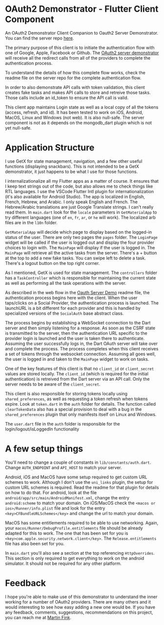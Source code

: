 # <b>OAuth2 Demonstrator - Flutter Client Component</b>

An OAuth2 Demonstrator Client Companion to Oauth2 Server Demonstrator.  You can find the server repo [here](https://github.com/martin-robert-fink/oauth_server_demo).

The primary purpose of this client is to initiate the authentication flow with one of Google, Apple, Facebook or Github.  The [OAuth2 server demonstrator](https://github.com/martin-robert-fink/oauth_server_demo) will receive all the redirect calls from all of the providers to complete the authentication process.

To understand the details of how this complete flow works, check the readme file on the server repo for the complete authentication flow.

In order to also demonstrate API calls with token validation, this client creates fake tasks and makes API calls to store and retreive those tasks.  Those calls include an id_token to ensure the API call is valid.

This client app maintains Login state as well as a local copy of all the tokens (access, refresh, and id). It has been tested to work on iOS, Android, MacOS, Linux and Windows (not web). It is also null-safe.  The server component is not as it depends on the mongodb_dart plugin which is not yet null-safe.

# Application Structure

I use GetX for state management, navigation, and a few other useful functions (displaying snackbars).  This is not intended to be a GetX demonstrator, it just happens to be what I use for those functions.

I internalizationalize all my Flutter apps as a matter of course.  It ensures that I keep text strings out of the code, but also allows me to check things like RTL languages.  I use the VSCode Flutter Intl plugin for internationalization (it's also available for Android Studio).  The app is localized in English, French, Hebrew, and Arabic.  I only speak English and French.  The Hebrew/Arabic translations are just Google Translate strings.  I can't really read them.  In `main.dart` look for the `locale` parameters in `GetMaterialApp` to try different languages (one of `en`, `fr`, `ar`, or `he` will work).  The localized arb files are in the `l10n` folder.

`GetMaterialApp` will decide which page to display based on the logged-in status of the user.  There are only two pages the `pages` folder.  The `LoginPage` widget will be called if the user is logged out and display the four provider choices to login with.  The `MainPage` will display if the user is logged in.  The `MainPage` will retrieve all the active tasks from the server.  There's a + button at the top to add a new fake tasks.  You can swipe left to delete a task.  There's a logout button on the top right corner.

As I mentioned, GetX is used for state management.  The `controllers` folder has a `TaskController` which is responsible for maintaining the current state as well as performing all the task operations with the server.

As described in the web flow in the [Oauth Server Demo](https://github.com/martin-robert-fink/oauth_server_demo) readme file, the authentication process begins here with the client.  When the user taps/clicks on a Social Provider, the authentication process is launched.  The launchURL is a bit different for each provider and this is handled by specialized versions of the `SocialAuth` base abstract class.

The process begins by establishing a WebSocket connection to the Dart server and then simply listening for a response.  As soon as the CSRF state is transmitted to the server, then the authentication URL specific to the provider login is launched and the user is taken there to authenticate.  Assuming the user successfully logs in, the Dart OAuth server will take over and complete the process.  The process completes when this client receives a set of tokens through the websocket connection.  Assuming all goes well, the user is logged in and taken to the `MainPage` widget to work on tasks.

One of the key features of this client is that no `client_id` or `client_secret` values are stored locally.  The `client_id` (which is required for the initial authentication) is retreived from the Dart server via an API call.  Only the server needs to be aware of the `client_secret`.

This client is also responsible for storing tokens locally using `shared_preferences`, as well as requesting a token refresh when tokens expire.  Look at `token.dart` in the `auth` folder for details.  The function called `clearTokenData` also has a special provision to deal with a bug in the `shared_preferences` plugin that only manifests itself on Linux and Windows.

The `user.dart` file in the `auth` folder is responsible for the login/logout/isLoggedIn functionality

# A few setup things

You'll need to change a couple of constants in `lib/constants/auth.dart`.  Change `AUTH_ENDPOINT` and `API_HOST` to match your server.

Android, iOS and MacOS have some setup required to get custom URL schemes to work.  Although I don't use the `uni_links` plugin, the setup for custom URL schemes is required.  Read the readme for that plugin for details on how to do that.  For android, look at the file `android/app/src/main/AndroidManifest.xml`, change the entry `android:scheme` to match your domain.  On iOS/MacOS check the `<macos or ios>/Runner/info.plist` file and look for the entry `<key>CFBundleURLSchemes</key>` and change the url to match your domain.

MacOS has some entitlements required to be able to use networking.  Again, your `macos/Runner/DebugProfile.entitlements` file should be already adapted for this to work.  The one that has been set for you is `<key>com.apple.security.network.client</key>`.  The `Release.entitlements` file has also been set for you.

In `main.dart` you'll also see a section at the top referencing `HttpOverrides`.  This section is only required to get everything to work on the android simulator.  It should not be required for any other platform.

# Feedback

I hope you're able to make use of this demonstrator to understand the inner working for a number of OAuth2 providers.  There are many others and it would interesting to see how easy adding a new one would be.  If you have any feedback, comments, suggestions, recommendations on this project, you can reach me at [Martin Fink](mailto:martin.robert.fink@gmail.com).



